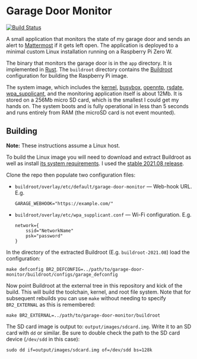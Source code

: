 # Garage Door Monitor

[![Build Status](https://api.cirrus-ci.com/github/wezm/garage-door-monitor.svg)](https://cirrus-ci.com/github/wezm/garage-door-monitor)

<!-- TODO: Add photo here -->

A small application that monitors the state of my garage door and sends an
alert to [Mattermost] if it gets left open. The application is deployed to a
minimal custom Linux installation running on a Raspberry Pi Zero W.

The binary that monitors the garage door is in the `app` directory. It is
implemented in [Rust]. The `buildroot` directory contains the [Buildroot]
configuration for building the Raspberry Pi image.

The system image, which includes the [kernel], [busybox], [openntp], [rsdate],
[wpa_supplicant], and the monitoring application itself is about 12Mb. It is
stored on a 256Mb micro SD card, which is the smallest I could get my hands on.
The system boots and is fully operational in less than 5 seconds and runs
entirely from RAM (the microSD card is not event mounted).

[kernel]: https://www.kernel.org/
[busybox]: https://www.busybox.net/
[openntp]: https://www.openntpd.org/
[rsdate]: https://github.com/wezm/rsdate
[wpa_supplicant]: https://hostap.epitest.fi/wpa_supplicant/

## Building

**Note:** These instructions assume a Linux host.

To build the Linux image you will need to download and extract Buildroot as
well as install [its system requirements][reqs]. I used the [stable 2021.08
release][buildroot-dl].

Clone the repo then populate two configuration files:

* `buildroot/overlay/etc/default/garage-door-monitor` — Web-hook URL. E.g.

      GARAGE_WEBHOOK="https://example.com/"

* `buildroot/overlay/etc/wpa_supplicant.conf` — Wi-Fi configuration. E.g.

      network={
          ssid="NetworkName"
          psk="password"
      }

In the directory of the extracted Buildroot (E.g. `buildroot-2021.08`) load the
configuration:

```
make defconfig BR2_DEFCONFIG=../path/to/garage-door-monitor/buildroot/configs/garage_defconfig
```

Now point Buildroot at the external tree in this repository and kick of the
build. This will build the toolchain, kernel, and root file system. Note that
for subsequent rebuilds you can use `make` without needing to specify
`BR2_EXTERNAL` as this is remembered:

```
make BR2_EXTERNAL=../path/to/garage-door-monitor/buildroot
```

The SD card image is output to: `output/images/sdcard.img`. Write it to an SD
card with `dd` or similar. Be sure to double check the path to the SD card
device (`/dev/sdd` in this case):

```
sudo dd if=output/images/sdcard.img of=/dev/sdd bs=128k
```

[Buildroot]: https://buildroot.org/
[buildroot-dl]: https://buildroot.org/downloads/buildroot-2021.08.tar.bz2
[Mattermost]: https://mattermost.com/
[Rust]: https://www.rust-lang.org/
[reqs]: https://buildroot.org/downloads/manual/manual.html#requirement
